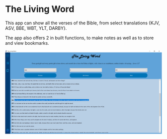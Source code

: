 # The Living Word

This app can show all the verses of the Bible, from select translations {KJV, ASV, BBE, WBT, YLT, DARBY}. 

The app also offers 2 in built functions, to make notes as well as to store and view bookmarks.

![Screenshot](https://raw.githubusercontent.com/Christo77793/The-Living-Word/master/Screenshots/Screenshot%20(3).png)
